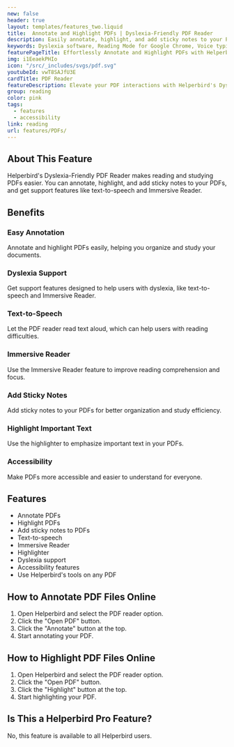 ```yaml
---
new: false
header: true
layout: templates/features_two.liquid
title:  Annotate and Highlight PDFs | Dyslexia-Friendly PDF Reader
description: Easily annotate, highlight, and add sticky notes to your PDFs with Helperbird's PDF Reader. Enjoy dyslexia support features like text-to-speech and Immersive Reader to make reading and studying PDFs simpler and more accessible.
keywords: Dyslexia software, Reading Mode for Google Chrome, Voice typing for Chrome, Text to speech for Chrome, text reader, Immersive Reader, dyslexia fonts, accessibility software, dyslexia software, Helperbird for Edge, Helperbird for Firefox, Helperbird for Chrome, Opendyslexic for Chrome, OpenDyslexic
featurePageTitle: Effortlessly Annotate and Highlight PDFs with Helperbird's Dyslexia-Friendly PDF Reader
img: i1EeaekPHIo
icon: "/src/_includes/svgs/pdf.svg"
youtubeId: vwT8SAJfU3E
cardTitle: PDF Reader
featureDescription: Elevate your PDF interactions with Helperbird's Dyslexia-Friendly PDF Reader. Not only can you annotate, highlight, and add sticky notes, but you also gain the advantage of dyslexia support features. With integrated text-to-speech, Immersive Reader, and a highlighter tool, navigating and studying PDFs becomes a seamless experience.
group: reading
color: pink
tags: 
  - features
  - accessibility
link: reading
url: features/PDFs/
---
```






## About This Feature

Helperbird's Dyslexia-Friendly PDF Reader makes reading and studying PDFs easier. You can annotate, highlight, and add sticky notes to your PDFs, and get support features like text-to-speech and Immersive Reader.

## Benefits

### Easy Annotation
Annotate and highlight PDFs easily, helping you organize and study your documents.

### Dyslexia Support
Get support features designed to help users with dyslexia, like text-to-speech and Immersive Reader.

### Text-to-Speech
Let the PDF reader read text aloud, which can help users with reading difficulties.

### Immersive Reader
Use the Immersive Reader feature to improve reading comprehension and focus.

### Add Sticky Notes
Add sticky notes to your PDFs for better organization and study efficiency.

### Highlight Important Text
Use the highlighter to emphasize important text in your PDFs.

### Accessibility
Make PDFs more accessible and easier to understand for everyone.

## Features

- Annotate PDFs
- Highlight PDFs
- Add sticky notes to PDFs
- Text-to-speech
- Immersive Reader
- Highlighter
- Dyslexia support
- Accessibility features
- Use Helperbird's tools on any PDF

## How to Annotate PDF Files Online

1. Open Helperbird and select the PDF reader option.
2. Click the "Open PDF" button.
3. Click the "Annotate" button at the top.
4. Start annotating your PDF.

## How to Highlight PDF Files Online

1. Open Helperbird and select the PDF reader option.
2. Click the "Open PDF" button.
3. Click the "Highlight" button at the top.
4. Start highlighting your PDF.

## Is This a Helperbird Pro Feature?

No, this feature is available to all Helperbird users.